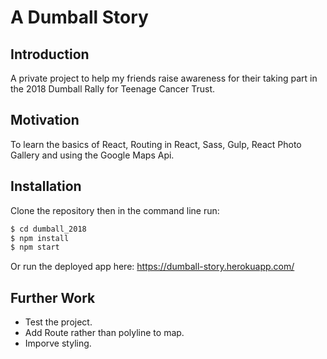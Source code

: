 # A Dumball Story

## Introduction

A private project to help my friends raise awareness for their taking part in the 2018 Dumball Rally for Teenage Cancer Trust.

## Motivation

To learn the basics of React, Routing in React, Sass, Gulp, React Photo Gallery and using the Google Maps Api.

## Installation

Clone the repository then in the command line run:

```bash
$ cd dumball_2018
$ npm install
$ npm start
```

Or run the deployed app here: https://dumball-story.herokuapp.com/

## Further Work

- Test the project.
- Add Route rather than polyline to map.
- Imporve styling.
